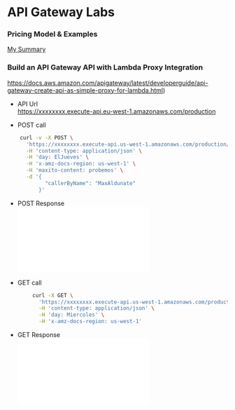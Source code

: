 # API Gateway Labs

### Pricing Model & Examples

[My Summary](proxy-integration/pricing.md)


### Build an API Gateway API with Lambda Proxy Integration  

https://docs.aws.amazon.com/apigateway/latest/developerguide/api-gateway-create-api-as-simple-proxy-for-lambda.html)


* API Url  
  https://xxxxxxxx.execute-api.eu-west-1.amazonaws.com/production

* POST call  
```bash
	curl -v -X POST \
	  'https://xxxxxxxx.execute-api.us-west-1.amazonaws.com/production/Tucuman?time=nochecita' \
	  -H 'content-type: application/json' \
	  -H 'day: ElJueves' \
	  -H 'x-amz-docs-region: us-west-1' \
	  -H 'maxito-content: probemos' \
	  -d '{
	        "callerByName": "MaxAldunate"
	      }'
```

  * POST Response  
  ![](proxy-integration/post-response.json)

* GET call  
```bash
		curl -X GET \
		  'https://xxxxxxxx.execute-api.us-west-1.amazonaws.com/production/Tucuman?time=tardecita' \
		  -H 'content-type: application/json' \
		  -H 'day: Miercoles' \
		  -H 'x-amz-docs-region: us-west-1'
```

  * GET Response  
  ![](proxy-integration/get-response.json)


  